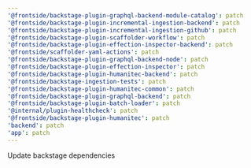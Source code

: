 ```yaml
---
'@frontside/backstage-plugin-graphql-backend-module-catalog': patch
'@frontside/backstage-plugin-incremental-ingestion-backend': patch
'@frontside/backstage-plugin-incremental-ingestion-github': patch
'@frontside/backstage-plugin-scaffolder-workflow': patch
'@frontside/backstage-plugin-effection-inspector-backend': patch
'@frontside/scaffolder-yaml-actions': patch
'@frontside/backstage-plugin-graphql-backend-node': patch
'@frontside/backstage-plugin-effection-inspector': patch
'@frontside/backstage-plugin-humanitec-backend': patch
'@frontside/backstage-ingestion-tests': patch
'@frontside/backstage-plugin-humanitec-common': patch
'@frontside/backstage-plugin-graphql-backend': patch
'@frontside/backstage-plugin-batch-loader': patch
'@internal/plugin-healthcheck': patch
'@frontside/backstage-plugin-humanitec': patch
'backend': patch
'app': patch
---
```


Update backstage dependencies
